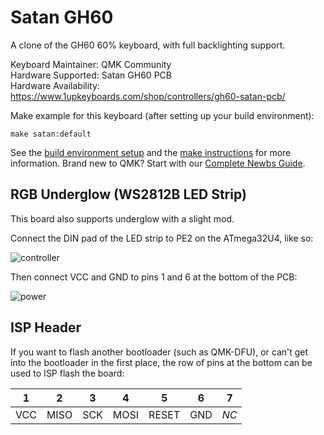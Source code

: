 # Satan GH60

A clone of the GH60 60% keyboard, with full backlighting support.

Keyboard Maintainer: QMK Community  
Hardware Supported: Satan GH60 PCB  
Hardware Availability: https://www.1upkeyboards.com/shop/controllers/gh60-satan-pcb/

Make example for this keyboard (after setting up your build environment):

    make satan:default

See the [build environment setup](https://docs.qmk.fm/#/getting_started_build_tools) and the [make instructions](https://docs.qmk.fm/#/getting_started_make_guide) for more information. Brand new to QMK? Start with our [Complete Newbs Guide](https://docs.qmk.fm/#/newbs).

## RGB Underglow (WS2812B LED Strip)

This board also supports underglow with a slight mod.

Connect the DIN pad of the LED strip to PE2 on the ATmega32U4, like so:

![controller](https://i.imgur.com/9vyRBoT.jpg)

Then connect VCC and GND to pins 1 and 6 at the bottom of the PCB:

![power](https://i.imgur.com/pHMZHLP.jpg)

## ISP Header

If you want to flash another bootloader (such as QMK-DFU), or can't get into the bootloader in the first place, the row of pins at the bottom can be used to ISP flash the board:

| 1 |  2 | 3 |  4 |   5 | 6 |  7 |
|---|----|---|----|-----|---|----|
|VCC|MISO|SCK|MOSI|RESET|GND|*NC*|
